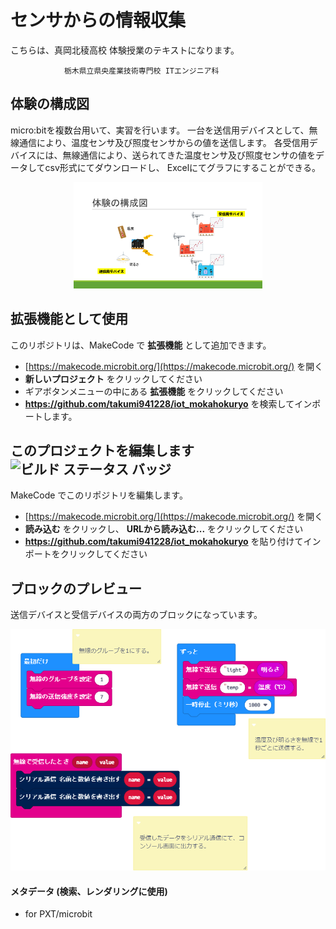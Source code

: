 # センサからの情報収集

こちらは、真岡北稜高校 体験授業のテキストになります。
    
                栃木県立県央産業技術専門校 ITエンジニア科
    
## 体験の構成図

micro:bitを複数台用いて、実習を行います。
一台を送信用デバイスとして、無線通信により、温度センサ及び照度センサからの値を送信します。
各受信用デバイスには、無線通信により、送られてきた温度センサ及び照度センサの値をデータしてcsv形式にてダウンロードし、
Excelにてグラフにすることができる。

<center>
    <img src="./images/image10.png" width="60%">
</center>

## 拡張機能として使用

このリポジトリは、MakeCode で **拡張機能** として追加できます。

* [https://makecode.microbit.org/](https://makecode.microbit.org/) を開く
* **新しいプロジェクト** をクリックしてください
* ギアボタンメニューの中にある **拡張機能** をクリックしてください
* **https://github.com/takumi941228/iot_mokahokuryo** を検索してインポートします。

## このプロジェクトを編集します ![ビルド ステータス バッジ](https://github.com/takumi941228/iot_mokahokuryo/workflows/MakeCode/badge.svg)

MakeCode でこのリポジトリを編集します。

* [https://makecode.microbit.org/](https://makecode.microbit.org/) を開く
* **読み込む** をクリックし、 **URLから読み込む...** をクリックしてください
* **https://github.com/takumi941228/iot_mokahokuryo** を貼り付けてインポートをクリックしてください

## ブロックのプレビュー

送信デバイスと受信デバイスの両方のブロックになっています。

![生成されたブロック](https://github.com/takumi941228/iot_mokahokuryo/raw/master/.github/makecode/blocks.png)

#### メタデータ (検索、レンダリングに使用)

* for PXT/microbit
<script src="https://makecode.com/gh-pages-embed.js"></script><script>makeCodeRender("{{ site.makecode.home_url }}", "{{ site.github.owner_name }}/{{ site.github.repository_name }}");</script>
